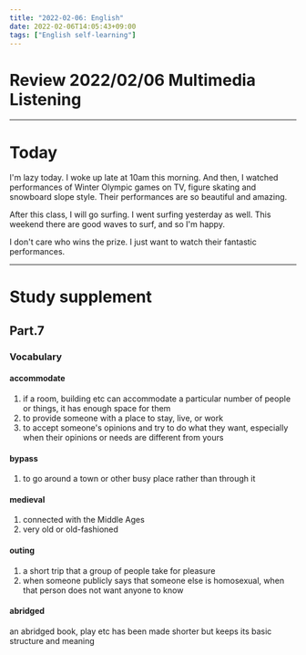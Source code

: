 ```yaml
---
title: "2022-02-06: English"
date: 2022-02-06T14:05:43+09:00
tags: ["English self-learning"]
---
```

# Review 2022/02/06 Multimedia Listening




---
# Today
I'm lazy today.
I woke up late at 10am this morning.
And then, I watched performances of Winter Olympic games on TV, figure skating and snowboard slope style.
Their performances are so beautiful and amazing.

After this class, I will go surfing.
I went surfing yesterday as well.
This weekend there are good waves to surf, and so I'm happy.

I don't care who wins the prize.
I just want to watch their fantastic performances.

---
# Study supplement
## Part.7
### Vocabulary
#### accommodate
1. if a room, building etc can accommodate a particular number of people or things, it has enough space for them
2. to provide someone with a place to stay, live, or work
3. to accept someone's opinions and try to do what they want, especially when their opinions or needs are different from yours

#### bypass
1. to go around a town or other busy place rather than through it

#### medieval
1. connected with the Middle Ages
2. very old or old-fashioned

#### outing
1. a short trip that a group of people take for pleasure
2. when someone publicly says that someone else is homosexual, when that person does not want anyone to know

#### abridged
an abridged book, play etc has been made shorter but keeps its basic structure and meaning